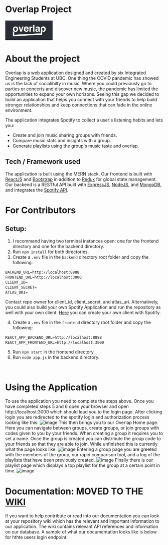 # Overlap Project 
<img src="public\images\overlap-logo.png" width="30%">

# About the project
Overlap is a web application designed and created by six Integrated Engineering Students at UBC. One thing the COVID pandemic has showed us is the lack of socialibilty in music. Where you could previously go to parties or concerts and discover new music, the pandemic has limited the opportunities to expand your own horizons. Seeing this gap we decided to build an application that helps you connect with your friends to help build stronger relationships and keep connections that can fade in the online environment. 

The application integrates Spotify to collect a user's listening habits and lets you:
 - Create and join music sharing groups with friends.
 - Compare music stats and insights with a group.
 - Generate playlists using the group's music taste and overlap.

## Tech / Framework used
The application is built using the MERN stack. Our frontend is built with [ReactJS](https://reactjs.org) and [Bootstrap](https://react-bootstrap.github.io/) in addition to [Redux](https://redux.js.org/) for global state management. Our backend is a RESTful API built with [ExpressJS](https://expressjs.com), [NodeJS](https://nodejs.org/en/), and [MongoDB](https://www.mongodb.com), and integrates the [Spotify API](https://developer.spotify.com/documentation/web-api/).

# For Contributors
## Setup:
1. I recommend having two terminal instances open: one for the frontend directory and one for the backend directory.
2. Run `npm install` for both directories.
3. Create a `.env` file in the `backend` directory root folder and copy the following:
```
BACKEND_URL=http://localhost:8888
FRONTEND_URL=http://localhost:3000
CLIENT_ID=
CLIENT_SECRET=
ATLAS_URI=
```
Contact repo owner for client_id, client_secret, and atlas_uri. Alternatively, you could also build your own Spotify Application and run the repository as well with your own client. [Here](https://developer.spotify.com/dashboard/applications) you can create your own client with Spotify.

4. Create a `.env` file in the `frontend` directory root folder and copy the following:
```
REACT_APP_BACKEND_URL=http://localhost:8888
REACT_APP_FRONTEND_URL=http://localhost:3000
```
5. Run `npm start` in the frontend directory.
6. Run `node app.js` in the backend directory.  
<br/>

# Using the Application
To use the application you need to complete the steps above. Once you have completed steps 5 and 6 open your browser and open http://localhost:3000 which should lead you to the login page. After clicking login you are redirected to the spotify login and authorization process looking like this:
![image](https://user-images.githubusercontent.com/51245035/109400671-f796dc80-7917-11eb-9f46-1189a9baf4ea.png)
This then brings you to our Overlap Home page. Here you can navigate between groups, create groups, or join groups with codes given to you by your friends. When creating a group it requires you to set a name. Once the group is created you can distribute the group code to your friends so that they are able to join. While unfinished this is currently what the page looks like.
![image](https://user-images.githubusercontent.com/51245035/109400726-417fc280-7918-11eb-8dd2-f30f3f4f4382.png)
Entering a group page you are greeted with the members of the group, our rapid comparison tool, and a log of the playlists that have been previously created.
![image](https://user-images.githubusercontent.com/51245035/109400777-a0ddd280-7918-11eb-90e4-d43afe4a03ce.png)
Finally there is our playlist page which displays a top playlist for the group at a certain point in time.
![image](https://user-images.githubusercontent.com/51245035/109400793-b94ded00-7918-11eb-9e19-56790b6617d2.png)

# Documentation: MOVED TO THE [WIKI](https://github.com/IGEN330-Overlap/Overlap/wiki)
If you want to help contribute or read into our documentation you can look at your repository wiki which has the relevant and important information to our application.
The wiki contains relevant API references and information on our database. 
A sample of what our documentation looks like is below for hthte users login endpoint.
